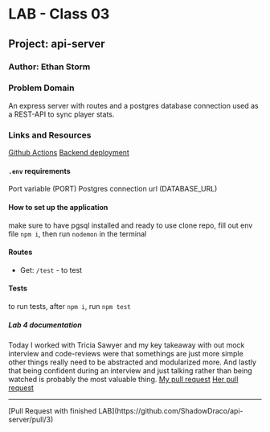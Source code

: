 # LAB - Class 03

## Project: api-server

### Author: Ethan Storm

### Problem Domain

An express server with routes and a postgres database connection used as a REST-API to sync player stats.

### Links and Resources

[Github Actions]()
[Backend deployment]()

#### `.env` requirements

Port variable (PORT)
Postgres connection url (DATABASE_URL)

#### How to set up the application

make sure to have pgsql installed and ready to use
clone repo, fill out env file `npm i`, then run `nodemon` in the terminal

#### Routes

- Get: `/test` - to test

#### Tests

to run tests, after `npm i`, run `npm test`

##### Lab 4 documentation
Today I worked with Tricia Sawyer and my key takeaway with out mock interview and code-reviews were that somethings are just more simple
other things really need to be abstracted and modularized more. And lastly that being confident during an interview and just talking rather than being watched is probably the most valuable thing. 
[My pull request](https://github.com/triciasawyer/api-server/pull/2)
[Her pull request](https://github.com/ShadowDraco/api-server/pull/2)
<hr>
[Pull Request with finished LAB](https://github.com/ShadowDraco/api-server/pull/3) 
